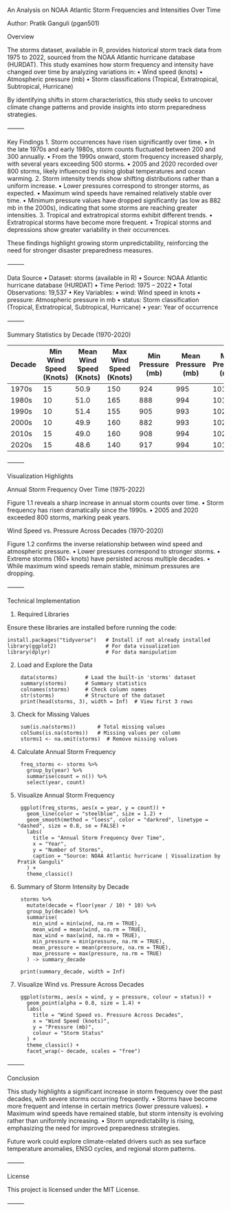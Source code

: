 An Analysis on NOAA Atlantic Storm Frequencies and Intensities Over Time

Author: Pratik Ganguli (pgan501)

Overview

The storms dataset, available in R, provides historical storm track data from 1975 to 2022, sourced from the NOAA Atlantic hurricane database (HURDAT).
This study examines how storm frequency and intensity have changed over time by analyzing variations in:
	•	Wind speed (knots)
	•	Atmospheric pressure (mb)
	•	Storm classifications (Tropical, Extratropical, Subtropical, Hurricane)

By identifying shifts in storm characteristics, this study seeks to uncover climate change patterns and provide insights into storm preparedness strategies.

⸻

Key Findings
	1.	Storm occurrences have risen significantly over time.
	•	In the late 1970s and early 1980s, storm counts fluctuated between 200 and 300 annually.
	•	From the 1990s onward, storm frequency increased sharply, with several years exceeding 500 storms.
	•	2005 and 2020 recorded over 800 storms, likely influenced by rising global temperatures and ocean warming.
	2.	Storm intensity trends show shifting distributions rather than a uniform increase.
	•	Lower pressures correspond to stronger storms, as expected.
	•	Maximum wind speeds have remained relatively stable over time.
	•	Minimum pressure values have dropped significantly (as low as 882 mb in the 2000s), indicating that some storms are reaching greater intensities.
	3.	Tropical and extratropical storms exhibit different trends.
	•	Extratropical storms have become more frequent.
	•	Tropical storms and depressions show greater variability in their occurrences.

These findings highlight growing storm unpredictability, reinforcing the need for stronger disaster preparedness measures.

⸻

Data Source
	•	Dataset: storms (available in R)
	•	Source: NOAA Atlantic hurricane database (HURDAT)
	•	Time Period: 1975 – 2022
	•	Total Observations: 19,537
	•	Key Variables:
	•	wind: Wind speed in knots
	•	pressure: Atmospheric pressure in mb
	•	status: Storm classification (Tropical, Extratropical, Subtropical, Hurricane)
	•	year: Year of occurrence

⸻

Summary Statistics by Decade (1970-2020)

| Decade  | Min Wind Speed (Knots) | Mean Wind Speed (Knots) | Max Wind Speed (Knots) | Min Pressure (mb) | Mean Pressure (mb) | Max Pressure (mb) |
|---------|------------------------|------------------------|------------------------|-------------------|-------------------|-------------------|
| 1970s   | 15                     | 50.9                   | 150                    | 924               | 995               | 1015              |
| 1980s   | 10                     | 51.0                   | 165                    | 888               | 994               | 1018              |
| 1990s   | 10                     | 51.4                   | 155                    | 905               | 993               | 1020              |
| 2000s   | 10                     | 49.9                   | 160                    | 882               | 993               | 1024              |
| 2010s   | 15                     | 49.0                   | 160                    | 908               | 994               | 1021              |
| 2020s   | 15                     | 48.6                   | 140                    | 917               | 994               | 1018              |


⸻

Visualization Highlights

Annual Storm Frequency Over Time (1975-2022)

Figure 1.1 reveals a sharp increase in annual storm counts over time.
	•	Storm frequency has risen dramatically since the 1990s.
	•	2005 and 2020 exceeded 800 storms, marking peak years.

Wind Speed vs. Pressure Across Decades (1970-2020)

Figure 1.2 confirms the inverse relationship between wind speed and atmospheric pressure.
	•	Lower pressures correspond to stronger storms.
	•	Extreme storms (160+ knots) have persisted across multiple decades.
	•	While maximum wind speeds remain stable, minimum pressures are dropping.

⸻

Technical Implementation

1. Required Libraries

Ensure these libraries are installed before running the code:

	install.packages("tidyverse")   # Install if not already installed
	library(ggplot2)                # For data visualization
	library(dplyr)                  # For data manipulation

2. Load and Explore the Data
	
		data(storms)         # Load the built-in 'storms' dataset
		summary(storms)      # Summary statistics
		colnames(storms)     # Check column names
		str(storms)          # Structure of the dataset
		print(head(storms, 3), width = Inf)  # View first 3 rows

3. Check for Missing Values
	
		sum(is.na(storms))       # Total missing values
		colSums(is.na(storms))   # Missing values per column
		storms1 <- na.omit(storms)  # Remove missing values

4. Calculate Annual Storm Frequency

		freq_storms <- storms %>%
		  group_by(year) %>%
		  summarise(count = n()) %>%
		  select(year, count)

5. Visualize Annual Storm Frequency
		
		ggplot(freq_storms, aes(x = year, y = count)) +
		  geom_line(color = "steelblue", size = 1.2) + 
		  geom_smooth(method = "loess", color = "darkred", linetype = "dashed", size = 0.8, se = FALSE) +
		  labs(
		    title = "Annual Storm Frequency Over Time",
		    x = "Year",
		    y = "Number of Storms",
		    caption = "Source: NOAA Atlantic hurricane | Visualization by Pratik Ganguli"
		  ) +
		  theme_classic()

6. Summary of Storm Intensity by Decade
		
		storms %>% 
		  mutate(decade = floor(year / 10) * 10) %>%
		  group_by(decade) %>%
		  summarise(
		    min_wind = min(wind, na.rm = TRUE),
		    mean_wind = mean(wind, na.rm = TRUE),
		    max_wind = max(wind, na.rm = TRUE),
		    min_pressure = min(pressure, na.rm = TRUE),
		    mean_pressure = mean(pressure, na.rm = TRUE),
		    max_pressure = max(pressure, na.rm = TRUE)
		  ) -> summary_decade
		
		print(summary_decade, width = Inf)

7. Visualize Wind vs. Pressure Across Decades
		
		ggplot(storms, aes(x = wind, y = pressure, colour = status)) +
		  geom_point(alpha = 0.8, size = 1.4) + 
		  labs(
		    title = "Wind Speed vs. Pressure Across Decades",
		    x = "Wind Speed (knots)",
		    y = "Pressure (mb)",
		    colour = "Storm Status"
		  ) +
		  theme_classic() +
		  facet_wrap(~ decade, scales = "free") 



⸻

Conclusion

This study highlights a significant increase in storm frequency over the past decades, with severe storms occurring frequently.
	•	Storms have become more frequent and intense in certain metrics (lower pressure values).
	•	Maximum wind speeds have remained stable, but storm intensity is evolving rather than uniformly increasing.
	•	Storm unpredictability is rising, emphasizing the need for improved preparedness strategies.

Future work could explore climate-related drivers such as sea surface temperature anomalies, ENSO cycles, and regional storm patterns.

⸻

License

This project is licensed under the MIT License.

⸻
